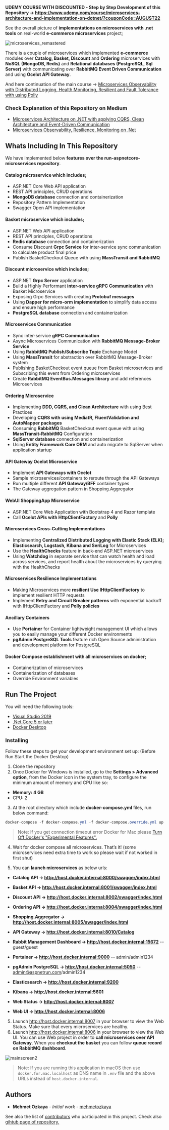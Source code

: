 **UDEMY COURSE WITH DISCOUNTED - Step by Step Development of this Repository -> https://www.udemy.com/course/microservices-architecture-and-implementation-on-dotnet/?couponCode=AUGUST22**

See the overall picture of **implementations on microservices with .net tools** on real-world **e-commerce microservices** project;

![microservices_remastered](https://user-images.githubusercontent.com/1147445/110304529-c5b70180-800c-11eb-832b-a2751b5bda76.png)

There is a couple of microservices which implemented **e-commerce** modules over **Catalog, Basket, Discount** and **Ordering** microservices with **NoSQL (MongoDB, Redis)** and **Relational databases (PostgreSQL, Sql Server)** with communicating over **RabbitMQ Event Driven Communication** and using **Ocelot API Gateway**.

And here continuation of the main course -> [Microservices Observability with Distributed Logging, Health Monitoring, Resilient and Fault Tolerance with using Polly](https://www.udemy.com/course/microservices-observability-resilience-monitoring-on-net/?referralCode=D162C050483C75452136)

### Check Explanation of this Repository on Medium
* [Microservices Architecture on .NET with applying CQRS, Clean Architecture and Event-Driven Communication](https://medium.com/aspnetrun/microservices-architecture-on-net-3b4865eea03f)
* [Microservices Observability, Resilience, Monitoring on .Net](https://medium.com/aspnetrun/microservices-observability-resilience-monitoring-on-net-a5dfbdbb0fbd)

## Whats Including In This Repository
We have implemented below **features over the run-aspnetcore-microservices repository**.

#### Catalog microservice which includes; 
* ASP.NET Core Web API application 
* REST API principles, CRUD operations
* **MongoDB database** connection and containerization
* Repository Pattern Implementation
* Swagger Open API implementation	

#### Basket microservice which includes;
* ASP.NET Web API application
* REST API principles, CRUD operations
* **Redis database** connection and containerization
* Consume Discount **Grpc Service** for inter-service sync communication to calculate product final price
* Publish BasketCheckout Queue with using **MassTransit and RabbitMQ**
  
#### Discount microservice which includes;
* ASP.NET **Grpc Server** application
* Build a Highly Performant **inter-service gRPC Communication** with Basket Microservice
* Exposing Grpc Services with creating **Protobuf messages**
* Using **Dapper for micro-orm implementation** to simplify data access and ensure high performance
* **PostgreSQL database** connection and containerization

#### Microservices Communication
* Sync inter-service **gRPC Communication**
* Async Microservices Communication with **RabbitMQ Message-Broker Service**
* Using **RabbitMQ Publish/Subscribe Topic** Exchange Model
* Using **MassTransit** for abstraction over RabbitMQ Message-Broker system
* Publishing BasketCheckout event queue from Basket microservices and Subscribing this event from Ordering microservices	
* Create **RabbitMQ EventBus.Messages library** and add references Microservices

#### Ordering Microservice
* Implementing **DDD, CQRS, and Clean Architecture** with using Best Practices
* Developing **CQRS with using MediatR, FluentValidation and AutoMapper packages**
* Consuming **RabbitMQ** BasketCheckout event queue with using **MassTransit-RabbitMQ** Configuration
* **SqlServer database** connection and containerization
* Using **Entity Framework Core ORM** and auto migrate to SqlServer when application startup
	
#### API Gateway Ocelot Microservice
* Implement **API Gateways with Ocelot**
* Sample microservices/containers to reroute through the API Gateways
* Run multiple different **API Gateway/BFF** container types	
* The Gateway aggregation pattern in Shopping.Aggregator

#### WebUI ShoppingApp Microservice
* ASP.NET Core Web Application with Bootstrap 4 and Razor template
* Call **Ocelot APIs with HttpClientFactory** and **Polly**

#### Microservices Cross-Cutting Implementations
* Implementing **Centralized Distributed Logging with Elastic Stack (ELK); Elasticsearch, Logstash, Kibana and SeriLog** for Microservices
* Use the **HealthChecks** feature in back-end ASP.NET microservices
* Using **Watchdog** in separate service that can watch health and load across services, and report health about the microservices by querying with the HealthChecks

#### Microservices Resilience Implementations
* Making Microservices more **resilient Use IHttpClientFactory** to implement resilient HTTP requests
* Implement **Retry and Circuit Breaker patterns** with exponential backoff with IHttpClientFactory and **Polly policies**

#### Ancillary Containers
* Use **Portainer** for Container lightweight management UI which allows you to easily manage your different Docker environments
* **pgAdmin PostgreSQL Tools** feature rich Open Source administration and development platform for PostgreSQL

#### Docker Compose establishment with all microservices on docker;
* Containerization of microservices
* Containerization of databases
* Override Environment variables

## Run The Project
You will need the following tools:

* [Visual Studio 2019](https://visualstudio.microsoft.com/downloads/)
* [.Net Core 5 or later](https://dotnet.microsoft.com/download/dotnet-core/5)
* [Docker Desktop](https://www.docker.com/products/docker-desktop)

### Installing
Follow these steps to get your development environment set up: (Before Run Start the Docker Desktop)
1. Clone the repository
2. Once Docker for Windows is installed, go to the **Settings > Advanced option**, from the Docker icon in the system tray, to configure the minimum amount of memory and CPU like so:
* **Memory: 4 GB**
* CPU: 2
3. At the root directory which include **docker-compose.yml** files, run below command:
```csharp
docker-compose -f docker-compose.yml -f docker-compose.override.yml up -d
```

>Note: If you get connection timeout error Docker for Mac please [Turn Off Docker's "Experimental Features".](https://github.com/aspnetrun/run-aspnetcore-microservices/issues/33)

4. Wait for docker compose all microservices. That’s it! (some microservices need extra time to work so please wait if not worked in first shut)

5. You can **launch microservices** as below urls:

* **Catalog API -> http://host.docker.internal:8000/swagger/index.html**
* **Basket API -> http://host.docker.internal:8001/swagger/index.html**
* **Discount API -> http://host.docker.internal:8002/swagger/index.html**
* **Ordering API -> http://host.docker.internal:8004/swagger/index.html**
* **Shopping.Aggregator -> http://host.docker.internal:8005/swagger/index.html**
* **API Gateway -> http://host.docker.internal:8010/Catalog**
* **Rabbit Management Dashboard -> http://host.docker.internal:15672**   -- guest/guest
* **Portainer -> http://host.docker.internal:9000**   -- admin/admin1234
* **pgAdmin PostgreSQL -> http://host.docker.internal:5050**   -- admin@aspnetrun.com/admin1234
* **Elasticsearch -> http://host.docker.internal:9200**
* **Kibana -> http://host.docker.internal:5601**

* **Web Status -> http://host.docker.internal:8007**
* **Web UI -> http://host.docker.internal:8006**

5. Launch http://host.docker.internal:8007 in your browser to view the Web Status. Make sure that every microservices are healthy.
6. Launch http://host.docker.internal:8006 in your browser to view the Web UI. You can use Web project in order to **call microservices over API Gateway**. When you **checkout the basket** you can follow **queue record on RabbitMQ dashboard**.

![mainscreen2](https://user-images.githubusercontent.com/1147445/81381837-08226000-9116-11ea-9489-82645b8dbfc4.png)

>Note: If you are running this application in macOS then use `docker.for.mac.localhost` as DNS name in `.env` file and the above URLs instead of `host.docker.internal`.

## Authors

* **Mehmet Ozkaya** - *Initial work* - [mehmetozkaya](https://github.com/mehmetozkaya)

See also the list of [contributors](https://github.com/aspnetrun/run-core/contributors) who participated in this project. Check also [gihtub page of repository.](https://aspnetrun.github.io/run-aspnetcore-angular-realworld/)

